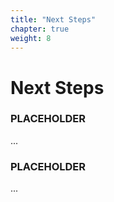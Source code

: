 ```yaml
---
title: "Next Steps"
chapter: true
weight: 8
---
```


# Next Steps


### PLACEHOLDER
...

### PLACEHOLDER
...